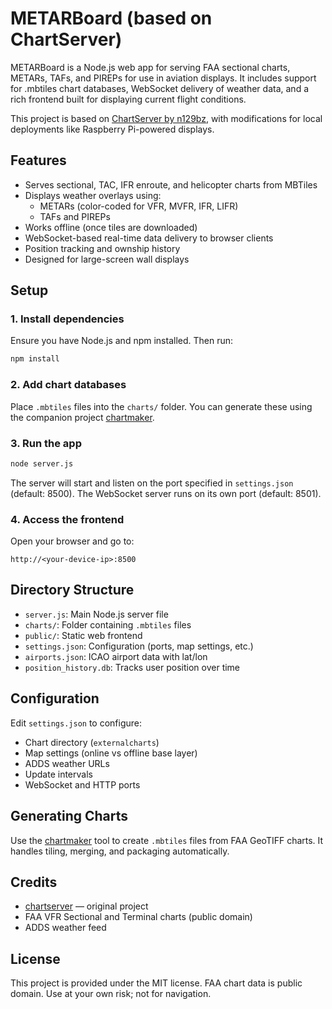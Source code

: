 # METARBoard (based on ChartServer)

METARBoard is a Node.js web app for serving FAA sectional charts, METARs, TAFs, and PIREPs for use in aviation displays. It includes support for .mbtiles chart databases, WebSocket delivery of weather data, and a rich frontend built for displaying current flight conditions.

This project is based on [ChartServer by n129bz](https://github.com/n129bz/chartserver), with modifications for local deployments like Raspberry Pi-powered displays.

## Features

- Serves sectional, TAC, IFR enroute, and helicopter charts from MBTiles
- Displays weather overlays using:
  - METARs (color-coded for VFR, MVFR, IFR, LIFR)
  - TAFs and PIREPs
- Works offline (once tiles are downloaded)
- WebSocket-based real-time data delivery to browser clients
- Position tracking and ownship history
- Designed for large-screen wall displays

## Setup

### 1. Install dependencies

Ensure you have Node.js and npm installed. Then run:

```bash
npm install
```

### 2. Add chart databases

Place `.mbtiles` files into the `charts/` folder. You can generate these using the companion project [chartmaker](https://github.com/n129bz/chartmaker).

### 3. Run the app

```bash
node server.js
```

The server will start and listen on the port specified in `settings.json` (default: 8500). The WebSocket server runs on its own port (default: 8501).

### 4. Access the frontend

Open your browser and go to:

```
http://<your-device-ip>:8500
```

## Directory Structure

- `server.js`: Main Node.js server file
- `charts/`: Folder containing `.mbtiles` files
- `public/`: Static web frontend
- `settings.json`: Configuration (ports, map settings, etc.)
- `airports.json`: ICAO airport data with lat/lon
- `position_history.db`: Tracks user position over time

## Configuration

Edit `settings.json` to configure:

- Chart directory (`externalcharts`)
- Map settings (online vs offline base layer)
- ADDS weather URLs
- Update intervals
- WebSocket and HTTP ports

## Generating Charts

Use the [chartmaker](https://github.com/n129bz/chartmaker) tool to create `.mbtiles` files from FAA GeoTIFF charts. It handles tiling, merging, and packaging automatically.

## Credits

- [chartserver](https://github.com/n129bz/chartserver) — original project
- FAA VFR Sectional and Terminal charts (public domain)
- ADDS weather feed

## License

This project is provided under the MIT license. FAA chart data is public domain. Use at your own risk; not for navigation.
